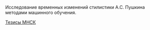 Исследование временных изменений стилистики А.С. Пушкина методами машинного обучения.

[Тезисы МНСК](https://docs.google.com/document/d/1eBgh4N54D89WN3oomJW8eRKQKhZDVedOEammPSYk0KM/edit?usp=sharing)
